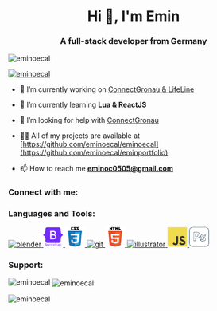 <h1 align="center">Hi 👋, I'm Emin</h1>
<h3 align="center">A full-stack developer from Germany</h3>

<p align="left"> <img src="https://komarev.com/ghpvc/?username=eminoecal&label=Profile%20views&color=0e75b6&style=flat" alt="eminoecal" /> </p>

<p align="left"> <a href="https://github.com/ryo-ma/github-profile-trophy"><img src="https://github-profile-trophy.vercel.app/?username=eminoecal" alt="eminoecal" /></a> </p>

- 🔭 I’m currently working on [ConnectGronau & LifeLine](https://github.com/eminoecal/ConnectGronau)

- 🌱 I’m currently learning **Lua & ReactJS**

- 🤝 I’m looking for help with [ConnectGronau](https://github.com/eminoecal/ConnectGronau)

- 👨‍💻 All of my projects are available at [https://github.com/eminoecal/eminoecal](https://github.com/eminoecal/eminportfolio)

- 📫 How to reach me **eminoc0505@gmail.com**

<h3 align="left">Connect with me:</h3>
<p align="left">
</p>

<h3 align="left">Languages and Tools:</h3>
<p align="left"> <a href="https://www.blender.org/" target="_blank" rel="noreferrer"> <img src="https://download.blender.org/branding/community/blender_community_badge_white.svg" alt="blender" width="40" height="40"/> </a> <a href="https://getbootstrap.com" target="_blank" rel="noreferrer"> <img src="https://raw.githubusercontent.com/devicons/devicon/master/icons/bootstrap/bootstrap-plain-wordmark.svg" alt="bootstrap" width="40" height="40"/> </a> <a href="https://www.w3schools.com/css/" target="_blank" rel="noreferrer"> <img src="https://raw.githubusercontent.com/devicons/devicon/master/icons/css3/css3-original-wordmark.svg" alt="css3" width="40" height="40"/> </a> <a href="https://git-scm.com/" target="_blank" rel="noreferrer"> <img src="https://www.vectorlogo.zone/logos/git-scm/git-scm-icon.svg" alt="git" width="40" height="40"/> </a> <a href="https://www.w3.org/html/" target="_blank" rel="noreferrer"> <img src="https://raw.githubusercontent.com/devicons/devicon/master/icons/html5/html5-original-wordmark.svg" alt="html5" width="40" height="40"/> </a> <a href="https://www.adobe.com/in/products/illustrator.html" target="_blank" rel="noreferrer"> <img src="https://www.vectorlogo.zone/logos/adobe_illustrator/adobe_illustrator-icon.svg" alt="illustrator" width="40" height="40"/> </a> <a href="https://developer.mozilla.org/en-US/docs/Web/JavaScript" target="_blank" rel="noreferrer"> <img src="https://raw.githubusercontent.com/devicons/devicon/master/icons/javascript/javascript-original.svg" alt="javascript" width="40" height="40"/> </a> <a href="https://www.photoshop.com/en" target="_blank" rel="noreferrer"> <img src="https://raw.githubusercontent.com/devicons/devicon/master/icons/photoshop/photoshop-line.svg" alt="photoshop" width="40" height="40"/> </a> </p>

<h3 align="left">Support:</h3>

<p><img align="left" src="https://github-readme-stats.vercel.app/api/top-langs?username=eminoecal&show_icons=true&locale=en&layout=compact" alt="eminoecal" /></p>

<p>&nbsp;<img align="center" src="https://github-readme-stats.vercel.app/api?username=eminoecal&show_icons=true&locale=en" alt="eminoecal" /></p>

<p><img align="center" src="https://github-readme-streak-stats.herokuapp.com/?user=eminoecal&" alt="eminoecal" /></p>
